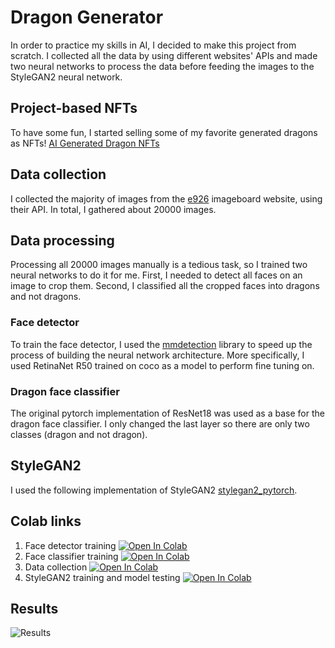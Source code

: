 # Dragon Generator
In order to practice my skills in AI, I decided to make this project from scratch. I collected all the data by using different websites' APIs and made two neural networks to process the data before feeding the images to the StyleGAN2 neural network.

## Project-based NFTs
To have some fun, I started selling some of my favorite generated dragons as NFTs!
[AI Generated Dragon NFTs](https://rarible.com/user/0x34fc8057c5d0b7b19a3a9b64c753f8e79c8ad9a4?tabFilter[onsale][owner]=0x34fc8057c5d0b7b19a3a9b64c753f8e79c8ad9a4&tabFilter[onsale][statuses][]=auction&tabFilter[onsale][statuses][]=fixed-price&tabFilter[onsale][statuses][]=open&tabFilter[onsale][sort]=latest&tabFilter[owned][owner]=0x34fc8057c5d0b7b19a3a9b64c753f8e79c8ad9a4&tabFilter[owned][sort]=latest&tabFilter[created][sort]=latest)

## Data collection
I collected the majority of images from the [e926](https://e926.net) imageboard website, using their API. In total, I gathered about 20000 images.

## Data processing
Processing all 20000 images manually is a tedious task, so I trained two neural networks to do it for me. First, I needed to detect all faces on an image to crop them. Second, I classified all the cropped faces into dragons and not dragons.

### Face detector
To train the face detector, I used the [mmdetection](https://github.com/open-mmlab/mmdetection) library to speed up the process of building the neural network architecture. More specifically, I used RetinaNet R50 trained on coco as a model to perform fine tuning on.

### Dragon face classifier
The original pytorch implementation of ResNet18 was used as a base for the dragon face classifier. I only changed the last layer so there are only two classes (dragon and not dragon).

## StyleGAN2
I used the following implementation of StyleGAN2 [stylegan2_pytorch](https://github.com/lucidrains/stylegan2-pytorch).

## Colab links
1. Face detector training [![Open In Colab](https://colab.research.google.com/assets/colab-badge.svg)](https://colab.research.google.com/drive/1gLNjXIWAP3kwQ7bwTy2GLHJ4M1XL11JA?usp=sharing)
2. Face classifier training [![Open In Colab](https://colab.research.google.com/assets/colab-badge.svg)](https://colab.research.google.com/drive/1SvVH4eBTtIf-bPefr44rUr6i9Gljh3Ce?usp=sharing)
3. Data collection [![Open In Colab](https://colab.research.google.com/assets/colab-badge.svg)](https://colab.research.google.com/drive/1Zv6-vklI_CpAlFB2k9HQpedKClW_KhBM?usp=sharing)
4. StyleGAN2 training and model testing [![Open In Colab](https://colab.research.google.com/assets/colab-badge.svg)](https://colab.research.google.com/drive/114eHMP7354KiCp8Xrffzacv6MUtWQNQL?usp=sharing)

## Results
![Results](https://i.imgur.com/bca5Nu7.png)

